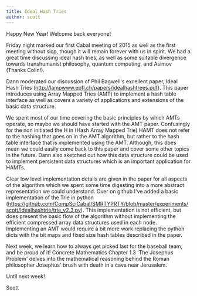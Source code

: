 ```yaml
---
title: Ideal Hash Tries
author: scott
---
```

Happy New Year!
Welcome back everyone!

Friday night marked our first Cabal meeting of 2015 as well as the first meeting without sicp, though it will remain forever with us in spirit. We had a great time discussing ideal hash tries, as well as some suitable divergence towards transhumanist philosophy, quantum computing, and Asimov (Thanks Colin!).

Dann moderated our discussion of Phil Bagwell's excellent paper, Ideal Hash Tries (http://lampwww.epfl.ch/papers/idealhashtrees.pdf). This paper introduces using Array Mapped Tries (AMT) to implement a hash table interface as well as covers a variety of applications and extensions of the basic data structure.

We spent most of our time covering the basic principles by which AMTs operate, so maybe we should have started with the AMT paper. Confusingly for the non initiated the H in (Hash Array Mapped Trie) HAMT does not refer to the hashing that goes on in the AMT algorithm, but rather to the hash table interface that is implemented using the AMT. Although, this does mean we could easily come back to this paper and cover some other topics in the future. Dann also sketched out how this data structure could be used to implement persistent data structures which is an important application for HAMTs.

Clear low level implementation details are given in the paper for all aspects of the algorithm which we spent some time digesting into a more abstract representation we could understand. Over on github I've added a basic implementation of the Trie in python (https://github.com/CompSciCabal/SMRTYPRTY/blob/master/experiments/scott/Idealhashtrie/trie_v2.3.py). This implementation is not efficient, but does present the basic flow of the algorithm without implementing the efficient compressed array data structures used in each node. Implementing an AMT would require a bit more work replacing the python dicts with the bit maps and fixed size hash tables described in the paper.

Next week, we learn how to always get picked last for the baseball team, and be proud of it!
Concrete Mathematics Chapter 1.3 'The Josephus Problem' delves into the mathematical reasoning behind the Roman philosopher Josephus' brush with death in a cave near Jerusalem.

Until next week!

Scott